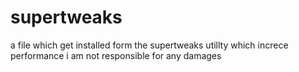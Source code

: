 # supertweaks
a file which get installed form the supertweaks utillty which increce performance i am not responsible for any damages 
